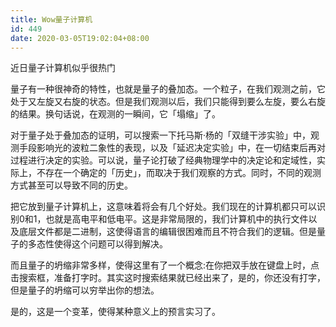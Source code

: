 ```yaml
---
title: Wow量子计算机
id: 449
date: 2020-03-05T19:02:04+08:00
---
```



近日量子计算机似乎很热门

量子有一种很神奇的特性，也就是量子的叠加态。一个粒子，在我们观测之前，它处于又左旋又右旋的状态。但是我们观测以后，我们只能得到要么左旋，要么右旋的结果。换句话说，在观测的一瞬间，它「塌缩」了。

对于量子处于叠加态的证明，可以搜索一下托马斯·杨的「双缝干涉实验」中，观测手段影响光的波粒二象性的表现，以及「延迟决定实验」中，在一切结束后再对过程进行决定的实验。可以说，量子论打破了经典物理学中的决定论和定域性，实际上，不存在一个确定的「历史」，而取决于我们观察的方式。同时，不同的观测方式甚至可以导致不同的历史。

把它放到量子计算机上，这意味着将会有几个好处。我们现在的计算机都只可以识别0和1，也就是高电平和低电平。这是非常局限的，我们计算机中的执行文件以及底层文件都是二进制，这使得语言的编辑很困难而且不符合我们的逻辑。但是量子的多态性使得这个问题可以得到解决。

而且量子的坍缩非常多样，使得这里有了一个概念:在你把双手放在键盘上时，点击搜索框，准备打字时。其实这时搜索结果就已经出来了，是的，你还没有打字，但是量子的坍缩可以穷举出你的想法。

是的，这是一个变革，使得某种意义上的预言实习了。
<!-- more -->
